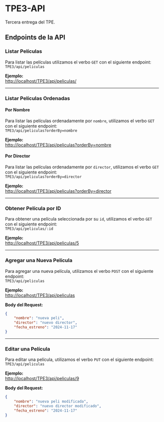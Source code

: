 # TPE3-API
Tercera entrega del TPE.

## Endpoints de la API

### **Listar Películas**
Para listar las películas utilizamos el verbo `GET` con el siguiente endpoint:  
`TPE3/api/peliculas`

**Ejemplo:**  
[http://localhost/TPE3/api/peliculas/](http://localhost/TPE3/api/peliculas/)

---

### **Listar Películas Ordenadas**
#### Por Nombre
Para listar las películas ordenadamente por `nombre`, utilizamos el verbo `GET` con el siguiente endpoint:  
`TPE3/api/peliculas?orderBy=nombre`

**Ejemplo:**  
[http://localhost/TPE3/api/peliculas?orderBy=nombre](http://localhost/TPE3/api/peliculas?orderBy=nombre)

#### Por Director
Para listar las películas ordenadamente por `director`, utilizamos el verbo `GET` con el siguiente endpoint:  
`TPE3/api/peliculas?orderBy=director`

**Ejemplo:**  
[http://localhost/TPE3/api/peliculas?orderBy=director](http://localhost/TPE3/api/peliculas?orderBy=director)

---

### **Obtener Película por ID**
Para obtener una película seleccionada por su `id`, utilizamos el verbo `GET` con el siguiente endpoint:  
`TPE3/api/peliculas/:id`

**Ejemplo:**  
[http://localhost/TPE3/api/peliculas/5](http://localhost/TPE3/api/peliculas/5)

---

### **Agregar una Nueva Película**
Para agregar una nueva película, utilizamos el verbo `POST` con el siguiente endpoint:  
`TPE3/api/peliculas`

**Ejemplo:**  
[http://localhost/TPE3/api/peliculas](http://localhost/TPE3/api/peliculas)

**Body del Request:**
```json
{
    "nombre": "nueva peli",
    "director": "nuevo director",
    "fecha_estreno": "2024-11-17"
}
```
---

### **Editar una Película**
Para editar una película, utilizamos el verbo `PUT` con el siguiente endpoint:  
`TPE3/api/peliculas`

**Ejemplo:**  
[http://localhost/TPE3/api/peliculas/9](http://localhost/TPE3/api/peliculas/9)

**Body del Request:**
```json
{
    "nombre": "nueva peli modificada",
    "director": "nuevo director modificado",
    "fecha_estreno": "2024-11-17"
}
